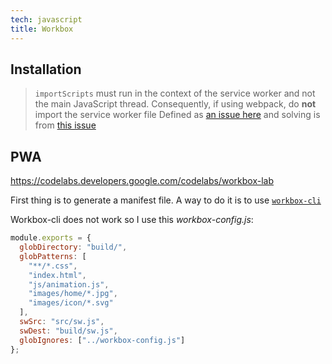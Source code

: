 ```yaml
---
tech: javascript
title: Workbox
---
```


## Installation

> `importScripts` must run in the context of the service worker and not the main
> JavaScript thread. Consequently, if using webpack, do **not** import the
> service worker file
> Defined as [an issue here](https://github.com/Al-un/workbox/issues/1) and
> solving is from [this issue](https://github.com/GoogleChromeLabs/sw-precache/issues/307#issuecomment-306507753)

## PWA

https://codelabs.developers.google.com/codelabs/workbox-lab

First thing is to generate a manifest file. A way to do it is to use
[`workbox-cli`](https://developers.google.com/web/tools/workbox/guides/generate-service-worker/cli)

Workbox-cli does not work so I use this _workbox-config.js_:

```js
module.exports = {
  globDirectory: "build/",
  globPatterns: [
    "**/*.css",
    "index.html",
    "js/animation.js",
    "images/home/*.jpg",
    "images/icon/*.svg"
  ],
  swSrc: "src/sw.js",
  swDest: "build/sw.js",
  globIgnores: ["../workbox-config.js"]
};
```
